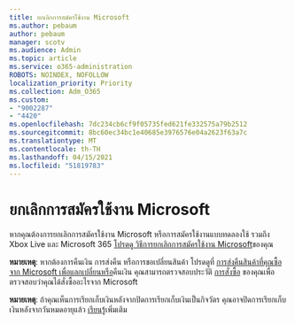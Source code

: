 ```yaml
---
title: ยกเลิกการสมัครใช้งาน Microsoft
ms.author: pebaum
author: pebaum
manager: scotv
ms.audience: Admin
ms.topic: article
ms.service: o365-administration
ROBOTS: NOINDEX, NOFOLLOW
localization_priority: Priority
ms.collection: Adm_O365
ms.custom:
- "9002287"
- "4420"
ms.openlocfilehash: 7dc234cb6cf9f05735fed621fe332575a79b2512
ms.sourcegitcommit: 8bc60ec34bc1e40685e3976576e04a2623f63a7c
ms.translationtype: MT
ms.contentlocale: th-TH
ms.lasthandoff: 04/15/2021
ms.locfileid: "51819783"
---
```

# <a name="cancel-microsoft-subscription"></a>ยกเลิกการสมัครใช้งาน Microsoft

หากคุณต้องการยกเลิกการสมัครใช้งาน Microsoft หรือการสมัครใช้งานแบบทดลองใช้ รวมถึง Xbox Live และ Microsoft 365 [โปรดดู วิธีการยกเลิกการสมัครใช้งาน Microsoft](https://support.microsoft.com/help/4027815)ของคุณ

**หมายเหตุ**: หากต้องการคืนเงิน การส่งคืน หรือการขอเปลี่ยนสินค้า โปรดดูที่ [การส่งคืนสินค้าที่คุณซื้อจาก Microsoft เพื่อแลกเปลี่ยนหรือ](https://support.microsoft.com/help/10558)คืนเงิน คุณสามารถตรวจสอบประวัติ [การสั่งซื้อ](https://account.microsoft.com/billing/orders/) ของคุณเพื่อตรวจสอบว่าคุณได้สั่งซื้ออะไรจาก Microsoft 

**หมายเหตุ**: ถ้าคุณเห็นการเรียกเก็บเงินหลังจากปิดการเรียกเก็บเงินเป็นกิจวัตร คุณอาจปิดการเรียกเก็บเงินหลังจากวันหมดอายุแล้ว [เรียนรู้](https://support.microsoft.com/help/10640)เพิ่มเติม 
